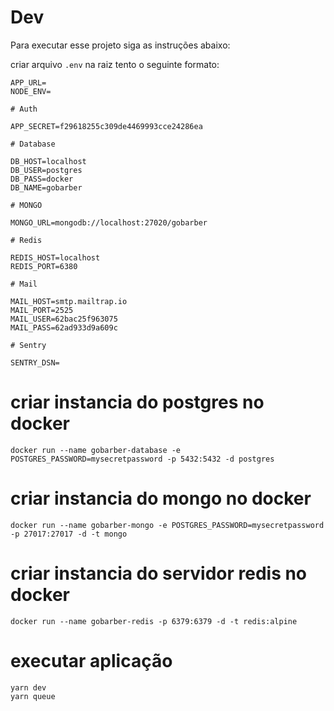 # Dev

Para executar esse projeto siga as instruções abaixo:

criar arquivo `.env` na raiz tento o seguinte formato:

```
APP_URL=
NODE_ENV=

# Auth

APP_SECRET=f29618255c309de4469993cce24286ea

# Database

DB_HOST=localhost
DB_USER=postgres
DB_PASS=docker
DB_NAME=gobarber

# MONGO

MONGO_URL=mongodb://localhost:27020/gobarber

# Redis

REDIS_HOST=localhost
REDIS_PORT=6380

# Mail

MAIL_HOST=smtp.mailtrap.io
MAIL_PORT=2525
MAIL_USER=62bac25f963075
MAIL_PASS=62ad933d9a609c

# Sentry

SENTRY_DSN=

```


# criar instancia do postgres no docker

`docker run --name gobarber-database -e POSTGRES_PASSWORD=mysecretpassword -p 5432:5432 -d postgres`

# criar instancia do mongo no docker

`docker run --name gobarber-mongo -e POSTGRES_PASSWORD=mysecretpassword -p 27017:27017 -d -t mongo`

# criar instancia do servidor redis no docker

`docker run --name gobarber-redis -p 6379:6379 -d -t redis:alpine`

# executar aplicação

```
yarn dev
yarn queue
```
